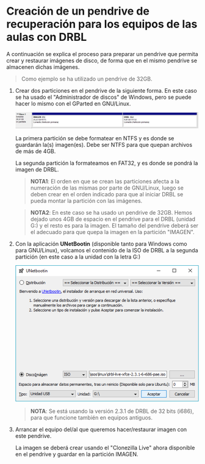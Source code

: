 # Creación de un pendrive de recuperación para los equipos de las aulas con DRBL

A continuación se explica el proceso para preparar un pendrive que permita crear y restaurar imágenes de disco, de forma que en el mismo pendrive se almacenen dichas imágenes.

> Como ejemplo se ha utilizado un pendrive de 32GB.

1. Crear dos particiones en el pendrive de la siguiente forma. En este caso se ha usado el "Administrador de discos" de Windows, pero se puede hacer lo mismo con el GParted en GNU/Linux.

   ![Administrador de discos](images/crear-pendrive-imagenes/image1.png)

   La primera partición se debe formatear en NTFS y es donde se guardarán la(s) imagen(es). Debe ser NTFS para que quepan archivos de más de 4GB.

   La segunda partición la formateamos en FAT32, y es donde se pondrá la imagen de DRBL.

   > **NOTA1**: El orden en que se crean las particiones afecta a la numeración de las mismas por parte de GNU/Linux, luego se deben crear en el orden indicado para que al iniciar DRBL se pueda montar la partición con las imágenes.

   > **NOTA2**: En este caso se ha usado un pendrive de 32GB. Hemos dejado unos 4GB de espacio en el pendrive para el DRBL (unidad G:) y el resto es para la imagen. El tamaño del pendrive deberá ser el adecuado para que quepa la imagen en la partición "IMAGEN".

2. Con la aplicación **UNetBootin** (disponible tanto para Windows como para GNU/Linux), volcamos el contenido de la ISO de DRBL a la segunda partición (en este caso a la unidad con la letra G:)

   ![UNetBootin](images/crear-pendrive-imagenes/image2.png)

   > **NOTA**: Se está usando la versión 2.3.1 de DRBL de 32 bits (i686), para que funcione también en equipos antiguos.

3. Arrancar el equipo del/al que queremos hacer/restaurar imagen con este pendrive.

   La imagen se deberá crear usando el "Clonezilla Live" ahora disponible en el pendrive y guardar en la partición IMAGEN.
